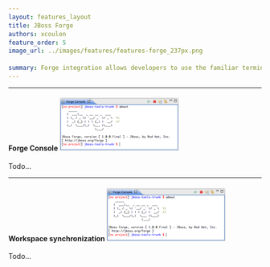 ```yaml
---
layout: features_layout
title: JBoss Forge
authors: xcoulon
feature_order: 5
image_url: ../images/features/features-forge_237px.png

summary: Forge integration allows developers to use the familiar terminal or command line interface within an Integrated Development Environment (IDE) using the new dedicated Forge Console. While Forge executes the user commands, the project explorer refreshes for immediate visual feedback. The Forge integration brings you the best of the two worlds in a single place. 
---
```

* * *

#### Forge Console ![Forge Console](../images/features/features-forge_237px.png)

Todo...

* * *

#### Workspace synchronization ![Workspace synchronization](../images/features/features-forge_237px.png)

Todo...
